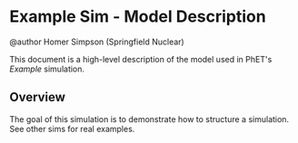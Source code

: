 # Example Sim - Model Description

@author Homer Simpson (Springfield Nuclear)

This document is a high-level description of the model used in PhET's *Example* simulation.

## Overview

The goal of this simulation is to demonstrate how to structure a simulation. See other sims for real examples.
